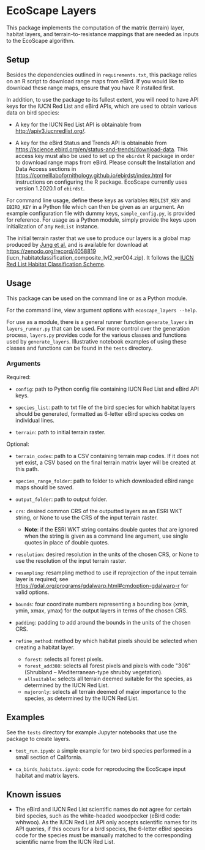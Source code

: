 # EcoScape Layers

This package implements the computation of the matrix (terrain) layer, habitat layers, and terrain-to-resistance mappings that are needed as inputs to the EcoScape algorithm.

## Setup

Besides the dependencies outlined in `requirements.txt`, this package relies on an R script to download range maps from eBird. If you would like to download these range maps, ensure that you have R installed first.

In addition, to use the package to its fullest extent, you will need to have API keys for the IUCN Red List and eBird APIs, which are used to obtain various data on bird species:

- A key for the IUCN Red List API is obtainable from http://apiv3.iucnredlist.org/.

- A key for the eBird Status and Trends API is obtainable from https://science.ebird.org/en/status-and-trends/download-data. This access key must also be used to set up the `ebirdst` R package in order to download range maps from eBird. Please consult the Installation and Data Access sections in https://cornelllabofornithology.github.io/ebirdst/index.html for instructions on configuring the R package. EcoScape currently uses version 1.2020.1 of `ebirdst`.

For command line usage, define these keys as variables `REDLIST_KEY` and `EBIRD_KEY` in a Python file which can then be given as an argument. An example configuration file with dummy keys, `sample_config.py`, is provided for reference. For usage as a Python module, simply provide the keys upon initialization of any `RedList` instance.

The initial terrain raster that we use to produce our layers is a global map produced by [Jung et al.](https://doi.org/10.1038/s41597-020-00599-8) and is available for download at https://zenodo.org/record/4058819 (iucn_habitatclassification_composite_lvl2_ver004.zip). It follows the [IUCN Red List Habitat Classification Scheme](https://www.iucnredlist.org/resources/habitat-classification-scheme).

## Usage

This package can be used on the command line or as a Python module.

For the command line, view argument options with `ecoscape_layers --help`.

For use as a module, there is a general runner function `generate_layers` in `layers_runner.py` that can be used. For more control over the generation process, `layers.py` provides code for the various classes and functions used by `generate_layers`. Illustrative notebook examples of using these classes and functions can be found in the `tests` directory.

### Arguments

Required:

- `config`: path to Python config file containing IUCN Red List and eBird API keys.

- `species_list`: path to txt file of the bird species for which habitat layers should be generated, formatted as 6-letter eBird species codes on individual lines.

- `terrain`: path to initial terrain raster.

Optional:

- `terrain_codes`: path to a CSV containing terrain map codes. If it does not yet exist, a CSV based on the final terrain matrix layer will be created at this path.

- `species_range_folder`: path to folder to which downloaded eBird range maps should be saved.

- `output_folder`: path to output folder.
    
- `crs`: desired common CRS of the outputted layers as an ESRI WKT string, or None to use the CRS of the input terrain raster.
    - <b>Note</b>: if the ESRI WKT string contains double quotes that are ignored when the string is given as a command line argument, use single quotes in place of double quotes.

- `resolution`: desired resolution in the units of the chosen CRS, or None to use the resolution of the input terrain raster.

- `resampling`: resampling method to use if reprojection of the input terrain layer is required; see https://gdal.org/programs/gdalwarp.html#cmdoption-gdalwarp-r for valid options.

- `bounds`: four coordinate numbers representing a bounding box (xmin, ymin, xmax, ymax) for the output layers in terms of the chosen CRS.

- `padding`: padding to add around the bounds in the units of the chosen CRS.

- `refine_method`: method by which habitat pixels should be selected when creating a habitat layer.
    - `forest`: selects all forest pixels.
    - `forest_add308`: selects all forest pixels and pixels with code "308" (Shrubland – Mediterranean-type shrubby vegetation).
    - `allsuitable`: selects all terrain deemed suitable for the species, as determined by the IUCN Red List.
    - `majoronly`: selects all terrain deemed of major importance to the species, as determined by the IUCN Red List.

## Examples

See the `tests` directory for example Jupyter notebooks that use the package to create layers.

- `test_run.ipynb`: a simple example for two bird species performed in a small section of California.

- `ca_birds_habitats.ipynb`: code for reproducing the EcoScape input habitat and matrix layers.

## Known issues

- The eBird and IUCN Red List scientific names do not agree for certain bird species, such as the white-headed woodpecker (eBird code: whhwoo). As the IUCN Red List API only accepts scientific names for its API queries, if this occurs for a bird species, the 6-letter eBird species code for the species must be manually matched to the corresponding scientific name from the IUCN Red List.
